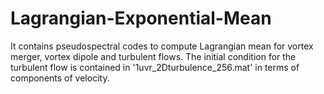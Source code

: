 # Lagrangian-Exponential-Mean
It contains pseudospectral codes to compute Lagrangian mean for vortex merger, vortex dipole and turbulent flows.
The initial condition for the turbulent flow is contained in '1uvr_2Dturbulence_256.mat' in terms of components of velocity.
